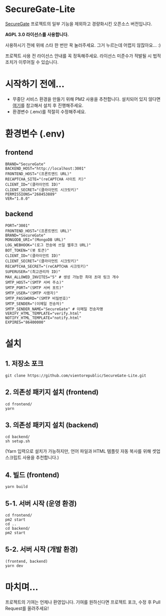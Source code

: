 # SecureGate-Lite
[SecureGate](https://securegate.gg) 프로젝트의 일부 기능을 제외하고 경량화시킨 오픈소스 버전입니다.

**AGPL 3.0 라이선스를 사용합니다.**

사용하시기 전에 위에 스타 한 번만 꾹 눌러주세요. 그거 누르는데 어렵지 않잖아요... :)

프로젝트 사용 전 라이선스 안내를 꼭 정독해주세요. 라이선스 미준수가 적발될 시 법적 조치가 이루어질 수 있습니다.

# 시작하기 전에...
 - 무중단 서비스 환경을 만들기 위해 PM2 사용을 추천합니다. 설치되어 있지 않다면 [여기](https://pm2.keymetrics.io/docs/usage/quick-start/)를 참고해서 설치 후 진행해주세요.
 - 환경변수 (.env)를 적절히 수정해주세요.

# 환경변수 (.env)
## frontend
```env
BRAND="SecureGate"
BACKEND_HOST="http://localhost:3001"
FRONTEND_HOST="(프론트엔드 URL)"
RECAPTCHA_SITE="(reCAPTCHA 사이트 키)"
CLIENT_ID="(클라이언트 ID)"
CLIENT_SECRET="(클라이언트 시크릿키)"
PERMISSIONS="268453889"
VER="1.0.0"
```

## backend
```env
PORT="3001"
FRONTEND_HOST="(프론트엔드 URL)"
BRAND="SecureGate"
MONGODB_URI="(MongoDB URL)"
LOG_WEBHOOK="(로그 전송에 쓰일 웹후크 URL)"
BOT_TOKEN="(봇 토큰)"
CLIENT_ID="(클라이언트 ID)"
CLIENT_SECRET="(클라이언트 시크릿키)"
RECAPTCHA_SECRET="(reCAPTCHA 시크릿키)"
SUPERUSER="(최고관리자 ID)"
MAX_ALLOWED_INVITES="5" # 생성 가능한 최대 초대 링크 개수
SMTP_HOST="(SMTP 서버 주소)"
SMTP_PORT="(SMTP 서버 포트)"
SMTP_USER="(SMTP 사용자)"
SMTP_PASSWORD="(SMTP 비밀번호)"
SMTP_SENDER="(이메일 전송자)"
SMTP_SENDER_NAME="SecureGate" # 이메일 전송자명
VERIFY_HTML_TEMPLATE="verify.html"
NOTIFY_HTML_TEMPLATE="notify.html"
EXPIRES="86400000"
```

# 설치
## 1. 저장소 포크
```
git clone https://github.com/vientorepublic/SecureGate-Lite.git
```

## 2. 의존성 패키지 설치 (frontend)
```
cd frontend/
yarn
```

## 3. 의존성 패키지 설치 (backend)
```
cd backend/
sh setup.sh
```
(Yarn 입력으로 설치가 가능하지만, 언어 파일과 HTML 템플릿 자동 복사를 위해 셋업 스크립트 사용을 추천합니다.)

## 4. 빌드 (frontend)
```
yarn build
```

## 5-1. 서버 시작 (운영 환경)
```
cd frontend/
pm2 start
cd ..
cd backend/
pm2 start
```

## 5-2. 서버 시작 (개발 환경)
```
(frontend, backend)
yarn dev
```

# 마치며...
프로젝트의 기여는 언제나 환영입니다. 기여를 원하신다면 프로젝트 포크, 수정 후 Pull Request를 올려주세요!
